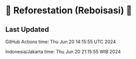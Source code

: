 
# 🌳 Reforestation (Reboisasi) 🌲

## Last Updated

GitHub Actions time: Thu Jun 20 14:15:55 UTC 2024

Indonesia/Jakarta time: Thu Jun 20 21:15:55 WIB 2024
